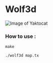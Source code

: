 # Wolf3d

![Image of Yaktocat](https://github.com/NicolasCELLA/Wolf3d/blob/master/screen_wolf3d.png)

### How to use :

```
make
```

```
./wolf3d map.tx
```
